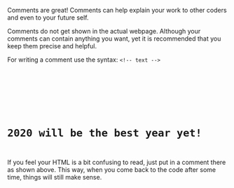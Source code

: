 Comments are great! Comments can help explain your work to other coders and even to your future self.

Comments do not get shown in the actual webpage. Although your comments can contain anything you want, yet it is recommended that you keep them precise and helpful.

For writing a comment use the syntax: `<!-- text -->`
<Editor lang="html">
<code>
<!--
This is a multi-line comment.
This will not show in the result.
-->

<!-- Single Line comment: This will also not be visible in the result. -->

<!-- I should remember to update this message next year. -->
<h1>2020 will be the best year yet!</h1>
</code>
</Editor>

If you feel your HTML is a bit confusing to read, just put in a comment there as shown above. This way, when you come back to the code after some time, things will still make sense.